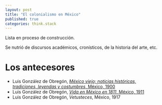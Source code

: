 ```yaml
---
layout: post
title: "El colonialismo en México"
published: true
categories: think.stack
---
```


Lista en proceso de construcción.

Se nutrió de discursos académicos, cronísticos, de la historia del arte, etc. 

# Los antecesores

- Luis González de Obregón, [*México viejo; noticias históricas, tradiciones, leyendas y costumbres*, México, 1900](https://archive.org/details/mxicoviejoyane00gonz/page/n4)
- Luis González de Obregón, [*Vida en México en 1811*, México, 1911](https://archive.org/details/lavidademexicoen00gonz/page/14)
- Luis González de Obregón, *Vetusteces*, México, 1917
